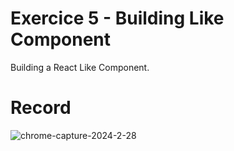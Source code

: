 # Exercice 5 - Building Like Component
Building a React Like Component.

# Record
![chrome-capture-2024-2-28](https://github.com/abed-ctrl/Building-Like-Component/assets/56613673/709e28c3-2ba3-4690-bb50-f8b84600ac0c)

